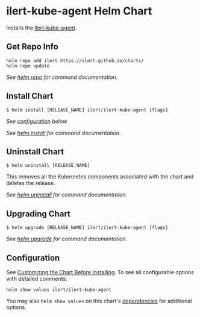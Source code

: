 # ilert-kube-agent Helm Chart

Installs the [ilert-kube-agent](https://github.com/iLert/ilert-kube-agent).

## Get Repo Info

```console
helm repo add ilert https://ilert.github.io/charts/
helm repo update
```

_See [helm repo](https://helm.sh/docs/helm/helm_repo/) for command documentation._

## Install Chart

```console
$ helm install [RELEASE_NAME] ilert/ilert-kube-agent [flags]
```

_See [configuration](#configuration) below._

_See [helm install](https://helm.sh/docs/helm/helm_install/) for command documentation._

## Uninstall Chart

```console
$ helm uninstall [RELEASE_NAME]
```

This removes all the Kubernetes components associated with the chart and deletes the release.

_See [helm uninstall](https://helm.sh/docs/helm/helm_uninstall/) for command documentation._

## Upgrading Chart

```console
$ helm upgrade [RELEASE_NAME] ilert/ilert-kube-agent [flags]
```

_See [helm upgrade](https://helm.sh/docs/helm/helm_upgrade/) for command documentation._

## Configuration

See [Customizing the Chart Before Installing](https://helm.sh/docs/intro/using_helm/#customizing-the-chart-before-installing). To see all configurable options with detailed comments:

```console
helm show values ilert/ilert-kube-agent
```

You may also `helm show values` on this chart's [dependencies](#dependencies) for additional options.
